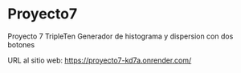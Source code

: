 # Proyecto7
Proyecto 7 TripleTen
Generador de histograma y dispersion con dos botones

URL al sitio web: https://proyecto7-kd7a.onrender.com/
